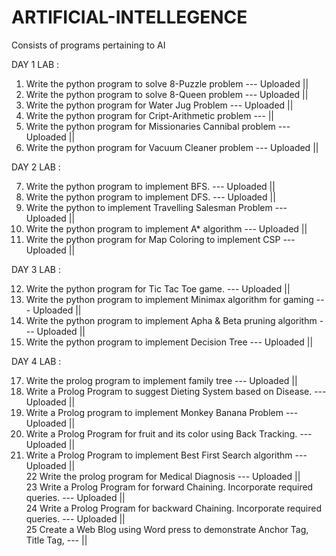 # ARTIFICIAL-INTELLEGENCE
Consists of programs pertaining to AI 

DAY 1 LAB : 

1. Write the python program to solve 8-Puzzle problem --- Uploaded || <br />
2. Write the python program to solve 8-Queen problem --- Uploaded || <br />
3. Write the python program for Water Jug Problem --- Uploaded || <br />
4. Write the python program for Cript-Arithmetic problem ---           || <br />
5. Write the python program for Missionaries Cannibal problem --- Uploaded || <br />
6. Write the python program for Vacuum Cleaner problem --- Uploaded || <br />

DAY 2 LAB : 

7. Write the python program to implement BFS. --- Uploaded || <br />
8. Write the python program to implement DFS. --- Uploaded || <br />
9. Write the python to implement Travelling Salesman Problem --- Uploaded || <br /> 
10. Write the python program to implement A* algorithm --- Uploaded || <br />
11. Write the python program for Map Coloring to implement CSP --- Uploaded || <br /> 

DAY 3 LAB : 

12. Write the python program for Tic Tac Toe game. --- Uploaded || <br />
13. Write the python program to implement Minimax algorithm for gaming --- Uploaded || <br />
14. Write the python program to implement Apha & Beta pruning algorithm --- Uploaded || <br />
15. Write the python program to implement Decision Tree --- Uploaded || <br />

DAY 4 LAB : 

17. Write the prolog program to implement family tree --- Uploaded ||<br/>
18. Write a Prolog Program to suggest Dieting System based on Disease. --- Uploaded ||<br/>
19. Write a Prolog program to implement Monkey Banana Problem --- Uploaded ||<br/>
20. Write a Prolog Program for fruit and its color using Back Tracking. --- Uploaded ||<br/>
21. Write a Prolog Program to implement Best First Search algorithm --- Uploaded ||<br/>
22 Write the prolog program for Medical Diagnosis --- Uploaded ||<br/>
23 Write a Prolog Program for forward Chaining. Incorporate required queries. --- Uploaded ||<br/>
24 Write a Prolog Program for backward Chaining. Incorporate required queries. --- Uploaded ||<br/>
25 Create a Web Blog using Word press to demonstrate Anchor Tag, Title Tag, --- || <br/>
